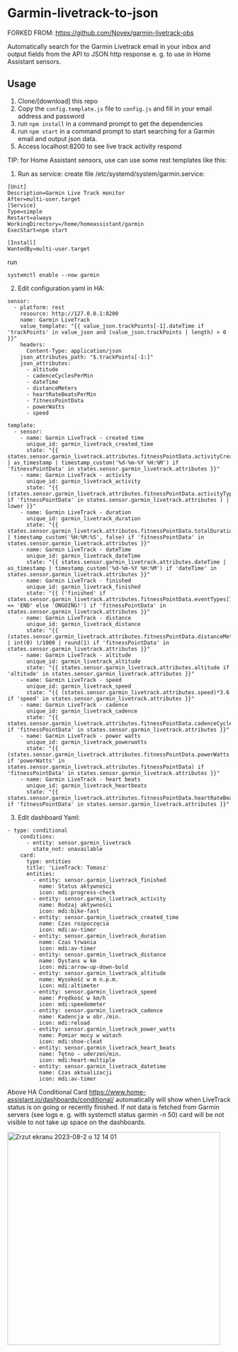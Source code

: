 # Garmin-livetrack-to-json

FORKED FROM: https://github.com/Novex/garmin-livetrack-obs

Automatically search for the Garmin Livetrack email in your inbox and output fields from the API to JSON http response e. g. to use in Home Assistant sensors.

## Usage
1. Clone/[download] this repo
2. Copy the `config.template.js` file to `config.js` and fill in your email address and password
3. run `npm install` in a command prompt to get the dependencies
4. run `npm start` in a command prompt to start searching for a Garmin email and output json data.
5. Access localhost:8200 to see live track activity respond

TIP: for Home Assistant sensors, use can use some rest templates like this:

1) Run as service:
create file /etc/systemd/system/garmin.service:
```
[Unit]
Description=Garmin Live Track monitor
After=multi-user.target
[Service]
Type=simple
Restart=always
WorkingDirectory=/home/homeassistant/garmin
ExecStart=npm start

[Install]
WantedBy=multi-user.target
```
run
```
systemctl enable --now garmin
```

2) Edit configuration.yaml in HA:
```
sensor:
  - platform: rest
    resource: http://127.0.0.1:8200
    name: Garmin LiveTrack
    value_template: "{{ value_json.trackPoints[-1].dateTime if 'trackPoints' in value_json and (value_json.trackPoints | length) > 0 }}"
    headers:
      Content-Type: application/json
    json_attributes_path: "$.trackPoints[-1:]"
    json_attributes:
      - altitude
      - cadenceCyclesPerMin
      - dateTime
      - distanceMeters
      - heartRateBeatsPerMin
      - fitnessPointData
      - powerWatts
      - speed

template:
  - sensor:
    - name: Garmin LiveTrack - created time
      unique_id: garmin_livetrack_created_time
      state: "{{ states.sensor.garmin_livetrack.attributes.fitnessPointData.activityCreatedTime | as_timestamp | timestamp_custom('%d-%m-%Y %H:%M') if 'fitnessPointData' in states.sensor.garmin_livetrack.attributes }}"
    - name: Garmin LiveTrack - activity
      unique_id: garmin_livetrack_activity
      state: "{{ (states.sensor.garmin_livetrack.attributes.fitnessPointData.activityType if 'fitnessPointData' in states.sensor.garmin_livetrack.attributes ) | lower }}"
    - name: Garmin LiveTrack - duration
      unique_id: garmin_livetrack_duration
      state: "{{ states.sensor.garmin_livetrack.attributes.fitnessPointData.totalDurationSecs | timestamp_custom('%H:%M:%S', false) if 'fitnessPointData' in states.sensor.garmin_livetrack.attributes }}"
    - name: Garmin LiveTrack - dateTime
      unique_id: garmin_livetrack_dateTime
      state: "{{ states.sensor.garmin_livetrack.attributes.dateTime | as_timestamp | timestamp_custom('%d-%m-%Y %H:%M') if 'dateTime' in states.sensor.garmin_livetrack.attributes }}"
    - name: Garmin LiveTrack - finished
      unique_id: garmin_livetrack_finished
      state: "{{ ('finished' if states.sensor.garmin_livetrack.attributes.fitnessPointData.eventTypes[1] == 'END' else 'ONGOING!') if 'fitnessPointData' in states.sensor.garmin_livetrack.attributes }}"
    - name: Garmin LiveTrack - distance
      unique_id: garmin_livetrack_distance
      state: "{{ (states.sensor.garmin_livetrack.attributes.fitnessPointData.distanceMeters | int(0) )/1000 | round(1) if 'fitnessPointData' in states.sensor.garmin_livetrack.attributes }}"
    - name: Garmin LiveTrack - altitude
      unique_id: garmin_livetrack_altitude
      state: "{{ states.sensor.garmin_livetrack.attributes.altitude if 'altitude' in states.sensor.garmin_livetrack.attributes }}"
    - name: Garmin LiveTrack - speed
      unique_id: garmin_livetrack_speed
      state: "{{ (states.sensor.garmin_livetrack.attributes.speed)*3.6 if 'speed' in states.sensor.garmin_livetrack.attributes }}"
    - name: Garmin LiveTrack - cadence
      unique_id: garmin_livetrack_cadence
      state: "{{ states.sensor.garmin_livetrack.attributes.fitnessPointData.cadenceCyclesPerMin if 'fitnessPointData' in states.sensor.garmin_livetrack.attributes }}"
    - name: Garmin LiveTrack - power watts
      unique_id: garmin_livetrack_powerwatts
      state: "{{ (states.sensor.garmin_livetrack.attributes.fitnessPointData.powerWatts if 'powerWatts' in states.sensor.garmin_livetrack.attributes.fitnessPointData) if 'fitnessPointData' in states.sensor.garmin_livetrack.attributes }}"
    - name: Garmin LiveTrack - heart beats
      unique_id: garmin_livetrack_heartbeats
      state: "{{ states.sensor.garmin_livetrack.attributes.fitnessPointData.heartRateBeatsPerMin if 'fitnessPointData' in states.sensor.garmin_livetrack.attributes }}"
```

3) Edit dashboard Yaml:
```
- type: conditional
    conditions:
      - entity: sensor.garmin_livetrack
        state_not: unavailable
    card:
      type: entities
      title: 'LiveTrack: Tomasz'
      entities:
        - entity: sensor.garmin_livetrack_finished
          name: Status aktywności
          icon: mdi:progress-check
        - entity: sensor.garmin_livetrack_activity
          name: Rodzaj aktywności
          icon: mdi:bike-fast
        - entity: sensor.garmin_livetrack_created_time
          name: Czas rozpoczęcia
          icon: mdi:av-timer
        - entity: sensor.garmin_livetrack_duration
          name: Czas trwania
          icon: mdi:av-timer
        - entity: sensor.garmin_livetrack_distance
          name: Dystans w km
          icon: mdi:arrow-up-down-bold
        - entity: sensor.garmin_livetrack_altitude
          name: Wysokość w m n.p.m.
          icon: mdi:altimeter
        - entity: sensor.garmin_livetrack_speed
          name: Prędkość w km/h
          icon: mdi:speedometer
        - entity: sensor.garmin_livetrack_cadence
          name: Kadencja w obr./min.
          icon: mdi:reload
        - entity: sensor.garmin_livetrack_power_watts
          name: Pomiar mocy w watach
          icon: mdi:shoe-cleat
        - entity: sensor.garmin_livetrack_heart_beats
          name: Tętno - uderzeń/min.
          icon: mdi:heart-multiple
        - entity: sensor.garmin_livetrack_datetime
          name: Czas aktualizacji
          icon: mdi:av-timer
```

Above HA Conditional Card https://www.home-assistant.io/dashboards/conditional/ automatically will show when LiveTrack status is on going or recently finished.
If not data is fetched from Garmin servers (see logs e. g. with systemctl status garmin -n 50) card will be not visible to not take up space on the dashboards.


<img width="480" alt="Zrzut ekranu 2023-08-2 o 12 14 01" src="https://github.com/t-soltysiak/garmin-livetrack-to-json/assets/68973012/a58e8be9-9145-4cdb-beba-758471423abe">
